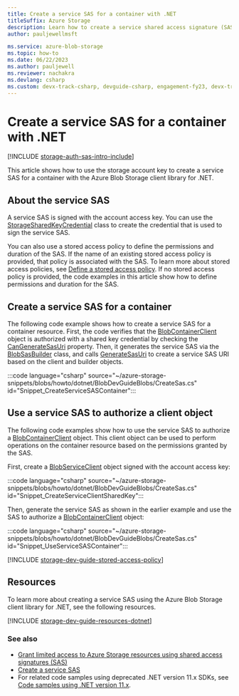 ```yaml
---
title: Create a service SAS for a container with .NET
titleSuffix: Azure Storage
description: Learn how to create a service shared access signature (SAS) for a container using the Azure Blob Storage client library for .NET.
author: pauljewellmsft

ms.service: azure-blob-storage
ms.topic: how-to
ms.date: 06/22/2023
ms.author: pauljewell
ms.reviewer: nachakra
ms.devlang: csharp
ms.custom: devx-track-csharp, devguide-csharp, engagement-fy23, devx-track-dotnet
---
```


# Create a service SAS for a container with .NET

[!INCLUDE [storage-auth-sas-intro-include](../../../includes/storage-auth-sas-intro-include.md)]

This article shows how to use the storage account key to create a service SAS for a container with the Azure Blob Storage client library for .NET.

## About the service SAS

A service SAS is signed with the account access key. You can use the [StorageSharedKeyCredential](/dotnet/api/azure.storage.storagesharedkeycredential) class to create the credential that is used to sign the service SAS.

You can also use a stored access policy to define the permissions and duration of the SAS. If the name of an existing stored access policy is provided, that policy is associated with the SAS. To learn more about stored access policies, see [Define a stored access policy](#define-a-stored-access-policy). If no stored access policy is provided, the code examples in this article show how to define permissions and duration for the SAS.

## Create a service SAS for a container

The following code example shows how to create a service SAS for a container resource. First, the code verifies that the [BlobContainerClient](/dotnet/api/azure.storage.blobs.blobcontainerclient) object is authorized with a shared key credential by checking the [CanGenerateSasUri](/dotnet/api/azure.storage.blobs.blobcontainerclient.cangeneratesasuri) property. Then, it generates the service SAS via the [BlobSasBuilder](/dotnet/api/azure.storage.sas.blobsasbuilder) class, and calls [GenerateSasUri](/dotnet/api/azure.storage.blobs.blobcontainerclient.generatesasuri) to create a service SAS URI based on the client and builder objects. 

:::code language="csharp" source="~/azure-storage-snippets/blobs/howto/dotnet/BlobDevGuideBlobs/CreateSas.cs" id="Snippet_CreateServiceSASContainer":::

## Use a service SAS to authorize a client object

The following code examples show how to use the service SAS to authorize a [BlobContainerClient](/dotnet/api/azure.storage.blobs.blobcontainerclient) object. This client object can be used to perform operations on the container resource based on the permissions granted by the SAS.

First, create a [BlobServiceClient](/dotnet/api/azure.storage.blobs.blobserviceclient) object signed with the account access key:

:::code language="csharp" source="~/azure-storage-snippets/blobs/howto/dotnet/BlobDevGuideBlobs/CreateSas.cs" id="Snippet_CreateServiceClientSharedKey":::

Then, generate the service SAS as shown in the earlier example and use the SAS to authorize a [BlobContainerClient](/dotnet/api/azure.storage.blobs.blobcontainerclient) object:

:::code language="csharp" source="~/azure-storage-snippets/blobs/howto/dotnet/BlobDevGuideBlobs/CreateSas.cs" id="Snippet_UseServiceSASContainer":::

[!INCLUDE [storage-dev-guide-stored-access-policy](../../../includes/storage-dev-guides/storage-dev-guide-stored-access-policy.md)]

## Resources

To learn more about creating a service SAS using the Azure Blob Storage client library for .NET, see the following resources.

[!INCLUDE [storage-dev-guide-resources-dotnet](../../../includes/storage-dev-guides/storage-dev-guide-resources-dotnet.md)]

### See also

- [Grant limited access to Azure Storage resources using shared access signatures (SAS)](../common/storage-sas-overview.md)
- [Create a service SAS](/rest/api/storageservices/create-service-sas)
- For related code samples using deprecated .NET version 11.x SDKs, see [Code samples using .NET version 11.x](blob-v11-samples-dotnet.md#create-a-service-sas-for-a-blob-container).
